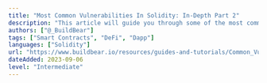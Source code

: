 ```yaml
---
title: "Most Common Vulnerabilities In Solidity: In-Depth Part 2"
description: "This article will guide you through some of the most common vulnerabilities in Solidity, including Flashloan, overflow and underflow, tx.origin, Insecure Randomness, and Improper Input Validation Attacks."
authors: ["@_BuildBear"]
tags: ["Smart Contracts", "DeFi", "Dapp"]
languages: ["Solidity"]
url: "https://www.buildbear.io/resources/guides-and-tutorials/Common_Vulnerabilities_part_2"
dateAdded: 2023-09-06
level: "Intermediate"
---
```


